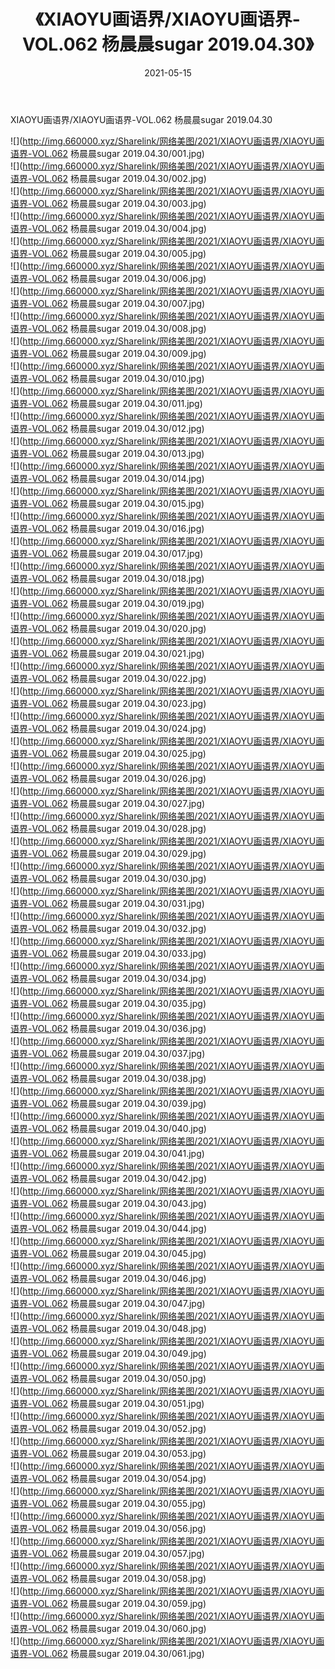 ﻿---
layout: post
title:  《XIAOYU画语界/XIAOYU画语界-VOL.062 杨晨晨sugar 2019.04.30》
date:   2021-05-15
img: http://img.660000.xyz/Sharelink/网络美图/2021/XIAOYU画语界/XIAOYU画语界-VOL.062 杨晨晨sugar 2019.04.30/000.jpg
categories: [美女, 清纯, 唯美]
---

XIAOYU画语界/XIAOYU画语界-VOL.062 杨晨晨sugar 2019.04.30

 ![](http://img.660000.xyz/Sharelink/网络美图/2021/XIAOYU画语界/XIAOYU画语界-VOL.062 杨晨晨sugar 2019.04.30/001.jpg) <br>![](http://img.660000.xyz/Sharelink/网络美图/2021/XIAOYU画语界/XIAOYU画语界-VOL.062 杨晨晨sugar 2019.04.30/002.jpg) <br>![](http://img.660000.xyz/Sharelink/网络美图/2021/XIAOYU画语界/XIAOYU画语界-VOL.062 杨晨晨sugar 2019.04.30/003.jpg) <br>![](http://img.660000.xyz/Sharelink/网络美图/2021/XIAOYU画语界/XIAOYU画语界-VOL.062 杨晨晨sugar 2019.04.30/004.jpg) <br>![](http://img.660000.xyz/Sharelink/网络美图/2021/XIAOYU画语界/XIAOYU画语界-VOL.062 杨晨晨sugar 2019.04.30/005.jpg) <br>![](http://img.660000.xyz/Sharelink/网络美图/2021/XIAOYU画语界/XIAOYU画语界-VOL.062 杨晨晨sugar 2019.04.30/006.jpg) <br>![](http://img.660000.xyz/Sharelink/网络美图/2021/XIAOYU画语界/XIAOYU画语界-VOL.062 杨晨晨sugar 2019.04.30/007.jpg) <br>![](http://img.660000.xyz/Sharelink/网络美图/2021/XIAOYU画语界/XIAOYU画语界-VOL.062 杨晨晨sugar 2019.04.30/008.jpg) <br>![](http://img.660000.xyz/Sharelink/网络美图/2021/XIAOYU画语界/XIAOYU画语界-VOL.062 杨晨晨sugar 2019.04.30/009.jpg) <br>![](http://img.660000.xyz/Sharelink/网络美图/2021/XIAOYU画语界/XIAOYU画语界-VOL.062 杨晨晨sugar 2019.04.30/010.jpg) <br>![](http://img.660000.xyz/Sharelink/网络美图/2021/XIAOYU画语界/XIAOYU画语界-VOL.062 杨晨晨sugar 2019.04.30/011.jpg) <br>![](http://img.660000.xyz/Sharelink/网络美图/2021/XIAOYU画语界/XIAOYU画语界-VOL.062 杨晨晨sugar 2019.04.30/012.jpg) <br>![](http://img.660000.xyz/Sharelink/网络美图/2021/XIAOYU画语界/XIAOYU画语界-VOL.062 杨晨晨sugar 2019.04.30/013.jpg) <br>![](http://img.660000.xyz/Sharelink/网络美图/2021/XIAOYU画语界/XIAOYU画语界-VOL.062 杨晨晨sugar 2019.04.30/014.jpg) <br>![](http://img.660000.xyz/Sharelink/网络美图/2021/XIAOYU画语界/XIAOYU画语界-VOL.062 杨晨晨sugar 2019.04.30/015.jpg) <br>![](http://img.660000.xyz/Sharelink/网络美图/2021/XIAOYU画语界/XIAOYU画语界-VOL.062 杨晨晨sugar 2019.04.30/016.jpg) <br>![](http://img.660000.xyz/Sharelink/网络美图/2021/XIAOYU画语界/XIAOYU画语界-VOL.062 杨晨晨sugar 2019.04.30/017.jpg) <br>![](http://img.660000.xyz/Sharelink/网络美图/2021/XIAOYU画语界/XIAOYU画语界-VOL.062 杨晨晨sugar 2019.04.30/018.jpg) <br>![](http://img.660000.xyz/Sharelink/网络美图/2021/XIAOYU画语界/XIAOYU画语界-VOL.062 杨晨晨sugar 2019.04.30/019.jpg) <br>![](http://img.660000.xyz/Sharelink/网络美图/2021/XIAOYU画语界/XIAOYU画语界-VOL.062 杨晨晨sugar 2019.04.30/020.jpg) <br>![](http://img.660000.xyz/Sharelink/网络美图/2021/XIAOYU画语界/XIAOYU画语界-VOL.062 杨晨晨sugar 2019.04.30/021.jpg) <br>![](http://img.660000.xyz/Sharelink/网络美图/2021/XIAOYU画语界/XIAOYU画语界-VOL.062 杨晨晨sugar 2019.04.30/022.jpg) <br>![](http://img.660000.xyz/Sharelink/网络美图/2021/XIAOYU画语界/XIAOYU画语界-VOL.062 杨晨晨sugar 2019.04.30/023.jpg) <br>![](http://img.660000.xyz/Sharelink/网络美图/2021/XIAOYU画语界/XIAOYU画语界-VOL.062 杨晨晨sugar 2019.04.30/024.jpg) <br>![](http://img.660000.xyz/Sharelink/网络美图/2021/XIAOYU画语界/XIAOYU画语界-VOL.062 杨晨晨sugar 2019.04.30/025.jpg) <br>![](http://img.660000.xyz/Sharelink/网络美图/2021/XIAOYU画语界/XIAOYU画语界-VOL.062 杨晨晨sugar 2019.04.30/026.jpg) <br>![](http://img.660000.xyz/Sharelink/网络美图/2021/XIAOYU画语界/XIAOYU画语界-VOL.062 杨晨晨sugar 2019.04.30/027.jpg) <br>![](http://img.660000.xyz/Sharelink/网络美图/2021/XIAOYU画语界/XIAOYU画语界-VOL.062 杨晨晨sugar 2019.04.30/028.jpg) <br>![](http://img.660000.xyz/Sharelink/网络美图/2021/XIAOYU画语界/XIAOYU画语界-VOL.062 杨晨晨sugar 2019.04.30/029.jpg) <br>![](http://img.660000.xyz/Sharelink/网络美图/2021/XIAOYU画语界/XIAOYU画语界-VOL.062 杨晨晨sugar 2019.04.30/030.jpg) <br>![](http://img.660000.xyz/Sharelink/网络美图/2021/XIAOYU画语界/XIAOYU画语界-VOL.062 杨晨晨sugar 2019.04.30/031.jpg) <br>![](http://img.660000.xyz/Sharelink/网络美图/2021/XIAOYU画语界/XIAOYU画语界-VOL.062 杨晨晨sugar 2019.04.30/032.jpg) <br>![](http://img.660000.xyz/Sharelink/网络美图/2021/XIAOYU画语界/XIAOYU画语界-VOL.062 杨晨晨sugar 2019.04.30/033.jpg) <br>![](http://img.660000.xyz/Sharelink/网络美图/2021/XIAOYU画语界/XIAOYU画语界-VOL.062 杨晨晨sugar 2019.04.30/034.jpg) <br>![](http://img.660000.xyz/Sharelink/网络美图/2021/XIAOYU画语界/XIAOYU画语界-VOL.062 杨晨晨sugar 2019.04.30/035.jpg) <br>![](http://img.660000.xyz/Sharelink/网络美图/2021/XIAOYU画语界/XIAOYU画语界-VOL.062 杨晨晨sugar 2019.04.30/036.jpg) <br>![](http://img.660000.xyz/Sharelink/网络美图/2021/XIAOYU画语界/XIAOYU画语界-VOL.062 杨晨晨sugar 2019.04.30/037.jpg) <br>![](http://img.660000.xyz/Sharelink/网络美图/2021/XIAOYU画语界/XIAOYU画语界-VOL.062 杨晨晨sugar 2019.04.30/038.jpg) <br>![](http://img.660000.xyz/Sharelink/网络美图/2021/XIAOYU画语界/XIAOYU画语界-VOL.062 杨晨晨sugar 2019.04.30/039.jpg) <br>![](http://img.660000.xyz/Sharelink/网络美图/2021/XIAOYU画语界/XIAOYU画语界-VOL.062 杨晨晨sugar 2019.04.30/040.jpg) <br>![](http://img.660000.xyz/Sharelink/网络美图/2021/XIAOYU画语界/XIAOYU画语界-VOL.062 杨晨晨sugar 2019.04.30/041.jpg) <br>![](http://img.660000.xyz/Sharelink/网络美图/2021/XIAOYU画语界/XIAOYU画语界-VOL.062 杨晨晨sugar 2019.04.30/042.jpg) <br>![](http://img.660000.xyz/Sharelink/网络美图/2021/XIAOYU画语界/XIAOYU画语界-VOL.062 杨晨晨sugar 2019.04.30/043.jpg) <br>![](http://img.660000.xyz/Sharelink/网络美图/2021/XIAOYU画语界/XIAOYU画语界-VOL.062 杨晨晨sugar 2019.04.30/044.jpg) <br>![](http://img.660000.xyz/Sharelink/网络美图/2021/XIAOYU画语界/XIAOYU画语界-VOL.062 杨晨晨sugar 2019.04.30/045.jpg) <br>![](http://img.660000.xyz/Sharelink/网络美图/2021/XIAOYU画语界/XIAOYU画语界-VOL.062 杨晨晨sugar 2019.04.30/046.jpg) <br>![](http://img.660000.xyz/Sharelink/网络美图/2021/XIAOYU画语界/XIAOYU画语界-VOL.062 杨晨晨sugar 2019.04.30/047.jpg) <br>![](http://img.660000.xyz/Sharelink/网络美图/2021/XIAOYU画语界/XIAOYU画语界-VOL.062 杨晨晨sugar 2019.04.30/048.jpg) <br>![](http://img.660000.xyz/Sharelink/网络美图/2021/XIAOYU画语界/XIAOYU画语界-VOL.062 杨晨晨sugar 2019.04.30/049.jpg) <br>![](http://img.660000.xyz/Sharelink/网络美图/2021/XIAOYU画语界/XIAOYU画语界-VOL.062 杨晨晨sugar 2019.04.30/050.jpg) <br>![](http://img.660000.xyz/Sharelink/网络美图/2021/XIAOYU画语界/XIAOYU画语界-VOL.062 杨晨晨sugar 2019.04.30/051.jpg) <br>![](http://img.660000.xyz/Sharelink/网络美图/2021/XIAOYU画语界/XIAOYU画语界-VOL.062 杨晨晨sugar 2019.04.30/052.jpg) <br>![](http://img.660000.xyz/Sharelink/网络美图/2021/XIAOYU画语界/XIAOYU画语界-VOL.062 杨晨晨sugar 2019.04.30/053.jpg) <br>![](http://img.660000.xyz/Sharelink/网络美图/2021/XIAOYU画语界/XIAOYU画语界-VOL.062 杨晨晨sugar 2019.04.30/054.jpg) <br>![](http://img.660000.xyz/Sharelink/网络美图/2021/XIAOYU画语界/XIAOYU画语界-VOL.062 杨晨晨sugar 2019.04.30/055.jpg) <br>![](http://img.660000.xyz/Sharelink/网络美图/2021/XIAOYU画语界/XIAOYU画语界-VOL.062 杨晨晨sugar 2019.04.30/056.jpg) <br>![](http://img.660000.xyz/Sharelink/网络美图/2021/XIAOYU画语界/XIAOYU画语界-VOL.062 杨晨晨sugar 2019.04.30/057.jpg) <br>![](http://img.660000.xyz/Sharelink/网络美图/2021/XIAOYU画语界/XIAOYU画语界-VOL.062 杨晨晨sugar 2019.04.30/058.jpg) <br>![](http://img.660000.xyz/Sharelink/网络美图/2021/XIAOYU画语界/XIAOYU画语界-VOL.062 杨晨晨sugar 2019.04.30/059.jpg) <br>![](http://img.660000.xyz/Sharelink/网络美图/2021/XIAOYU画语界/XIAOYU画语界-VOL.062 杨晨晨sugar 2019.04.30/060.jpg) <br>![](http://img.660000.xyz/Sharelink/网络美图/2021/XIAOYU画语界/XIAOYU画语界-VOL.062 杨晨晨sugar 2019.04.30/061.jpg) <br>